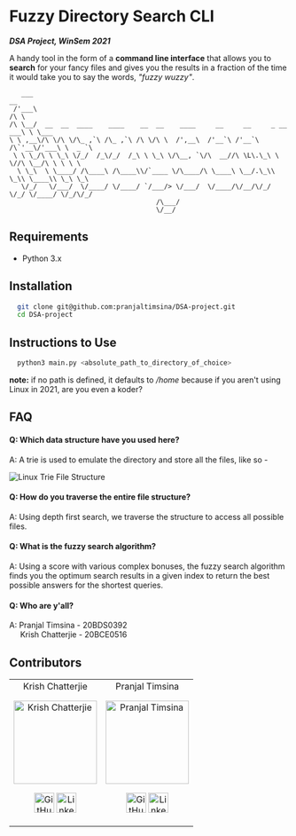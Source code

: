
# Fuzzy Directory Search CLI

_**DSA Project, WinSem 2021**_  

A handy tool in the form of a **command line interface** that allows you to **search** for your fancy files and gives you the results in a fraction of the time it would take you to say the words, _"fuzzy wuzzy"_.  

```
   ___                                                                       __         
 /'___\                                                                     /\ \        
/\ \__/  __  __  ____    ____    __  __    ____     __     __     _ __   ___\ \ \___    
\ \ ,__\/\ \/\ \/\_ ,`\ /\_ ,`\ /\ \/\ \  /',__\  /'__`\ /'__`\  /\`'__\/'___\ \  _ `\  
 \ \ \_/\ \ \_\ \/_/  /_\/_/  /_\ \ \_\ \/\__, `\/\  __//\ \L\.\_\ \ \//\ \__/\ \ \ \ \ 
  \ \_\  \ \____/ /\____\ /\____\\/`____ \/\____/\ \____\ \__/.\_\\ \_\\ \____\\ \_\ \_\
   \/_/   \/___/  \/____/ \/____/ `/___/> \/___/  \/____/\/__/\/_/ \/_/ \/____/ \/_/\/_/
                                     /\___/                                             
                                     \/__/                                              
```
## Requirements

- Python 3.x

  
## Installation 

```bash 
  git clone git@github.com:pranjaltimsina/DSA-project.git
  cd DSA-project
```

## Instructions to Use

```bash 
  python3 main.py <absolute_path_to_directory_of_choice>
```

**note:** if no path is defined, it defaults to _/home_ because if you aren't using Linux in 2021, are you even a koder?
## FAQ

#### Q: Which data structure have you used here? 

A: A trie is used to emulate the directory and store all the files, like so -  

![Linux Trie File Structure](https://thesagediary.files.wordpress.com/2018/09/linuxfile.png)


#### Q: How do you traverse the entire file structure?

A: Using depth first search, we traverse the structure to access all possible files.


#### Q: What is the fuzzy search algorithm?

A: Using a score with various complex bonuses, the fuzzy search algorithm finds you the optimum search results in a given index to return the best possible answers for the shortest queries.


#### Q: Who are y'all?

A: Pranjal Timsina - 20BDS0392  
&nbsp;&nbsp;&nbsp;&nbsp; Krish Chatterjie - 20BCE0516

## Contributors


<table>
<tr align="center">

<td>
Krish Chatterjie
<p align="center">
<img src = "https://avatars.githubusercontent.com/KrishChatterjie" width="150" height="150" alt="Krish Chatterjie">
</p>
<p align="center">
<a href = "https://github.com/KrishChatterjie"><img src = "http://www.iconninja.com/files/241/825/211/round-collaboration-social-github-code-circle-network-icon.svg" width="36" height = "36" alt="GitHub"/></a>
<a href = "https://www.linkedin.com/in/krish-chatterjie-3119661b6">
<img src = "http://www.iconninja.com/files/863/607/751/network-linkedin-social-connection-circular-circle-media-icon.svg" width="36" height="36" alt="LinkedIn"/>
</a>
</p>
</td>

<td>
Pranjal Timsina
<p align="center">
<img src = "https://avatars.githubusercontent.com/PranjalTimsina" width="150" height="150" alt="Pranjal Timsina">
</p>
<p align="center">
<a href = "https://github.com/PranjalTimsina"><img src = "http://www.iconninja.com/files/241/825/211/round-collaboration-social-github-code-circle-network-icon.svg" width="36" height = "36" alt="GitHub"/></a>
<a href = "https://www.linkedin.com/in/pranjal-timsina-605404204">
<img src = "http://www.iconninja.com/files/863/607/751/network-linkedin-social-connection-circular-circle-media-icon.svg" width="36" height="36" alt="LinkedIn"/>
</a>
</p>
</td>


</tr>
</table>
